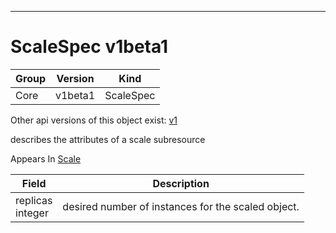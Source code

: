 

-----------
# ScaleSpec v1beta1



Group        | Version     | Kind
------------ | ---------- | -----------
Core | v1beta1 | ScaleSpec




<aside class="notice">Other api versions of this object exist: <a href="#scalespec-v1">v1</a> </aside>


describes the attributes of a scale subresource

<aside class="notice">
Appears In <a href="#scale-v1beta1">Scale</a> </aside>

Field        | Description
------------ | -----------
replicas <br /> integer | desired number of instances for the scaled object.






